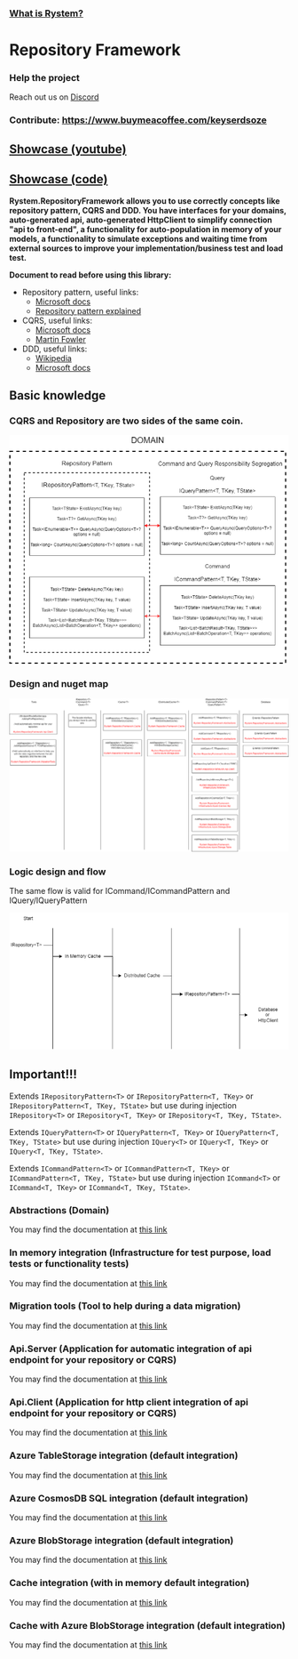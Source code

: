 ### [What is Rystem?](https://github.com/KeyserDSoze/RystemV3)

# Repository Framework

### Help the project

Reach out us on [Discord](https://discord.gg/wUh2fppr)

### Contribute: https://www.buymeacoffee.com/keyserdsoze

## [Showcase (youtube)](https://www.youtube.com/watch?v=xxZO5anN5xg)

## [Showcase (code)](https://github.com/KeyserDSoze/RepositoryFramework.Showcase)

**Rystem.RepositoryFramework allows you to use correctly concepts like repository pattern, CQRS and DDD. You have interfaces for your domains, auto-generated api, auto-generated HttpClient to simplify connection "api to front-end", a functionality for auto-population in memory of your models, a functionality to simulate exceptions and waiting time from external sources to improve your implementation/business test and load test.**

**Document to read before using this library:**
- Repository pattern, useful links: 
  - [Microsoft docs](https://docs.microsoft.com/en-us/aspnet/mvc/overview/older-versions/getting-started-with-ef-5-using-mvc-4/implementing-the-repository-and-unit-of-work-patterns-in-an-asp-net-mvc-application)
  - [Repository pattern explained](https://codewithshadman.com/repository-pattern-csharp/)
- CQRS, useful links:
  - [Microsoft docs](https://docs.microsoft.com/en-us/azure/architecture/patterns/cqrs)
  - [Martin Fowler](https://martinfowler.com/bliki/CQRS.html)
- DDD, useful links:
  - [Wikipedia](https://en.wikipedia.org/wiki/Domain-driven_design)
  - [Microsoft docs](https://docs.microsoft.com/en-us/dotnet/architecture/microservices/microservice-ddd-cqrs-patterns/ddd-oriented-microservice)

## Basic knowledge

### CQRS and Repository are two sides of the same coin.

![Framework abstractions](https://raw.githubusercontent.com/KeyserDSoze/RepositoryFramework/master/RepositoryFramework.Abstractions.png)

### Design and nuget map

![Framework design](https://raw.githubusercontent.com/KeyserDSoze/RepositoryFramework/master/RepositoryFramework.png)

### Logic design and flow
The same flow is valid for ICommand/ICommandPattern and IQuery/IQueryPattern

![Framework logic](https://raw.githubusercontent.com/KeyserDSoze/RepositoryFramework/master/RepositoryFramework.CacheFlow.png)

## Important!!!
Extends ``IRepositoryPattern<T>`` or ``IRepositoryPattern<T, TKey>`` or ``IRepositoryPattern<T, TKey, TState>`` but use during injection ``IRepository<T>`` or ``IRepository<T, TKey>`` or ``IRepository<T, TKey, TState>``.

Extends ``IQueryPattern<T>`` or ``IQueryPattern<T, TKey>`` or ``IQueryPattern<T, TKey, TState>`` but use during injection ``IQuery<T>`` or ``IQuery<T, TKey>`` or ``IQuery<T, TKey, TState>``.

Extends ``ICommandPattern<T>`` or ``ICommandPattern<T, TKey>`` or ``ICommandPattern<T, TKey, TState>`` but use during injection ``ICommand<T>`` or ``ICommand<T, TKey>`` or ``ICommand<T, TKey, TState>``.

### Abstractions (Domain)
You may find the documentation at [this link](https://github.com/KeyserDSoze/RepositoryFramework/tree/master/src/RepositoryFramework.Abstractions)

### In memory integration (Infrastructure for test purpose, load tests or functionality tests)
You may find the documentation at [this link](https://github.com/KeyserDSoze/RepositoryFramework/tree/master/src/RepositoryFramework.Infrastructure.InMemory)

### Migration tools (Tool to help during a data migration)
You may find the documentation at [this link](https://github.com/KeyserDSoze/RepositoryFramework/tree/master/src/RepositoryFramework.MigrationTools)

### Api.Server (Application for automatic integration of api endpoint for your repository or CQRS)
You may find the documentation at [this link](https://github.com/KeyserDSoze/RepositoryFramework/tree/master/src/RepositoryFramework.Api.Server)

### Api.Client (Application for http client integration of api endpoint for your repository or CQRS)
You may find the documentation at [this link](https://github.com/KeyserDSoze/RepositoryFramework/tree/master/src/RepositoryFramework.Api.Client)

### Azure TableStorage integration (default integration)
You may find the documentation at [this link](https://github.com/KeyserDSoze/RepositoryFramework/tree/master/src/RepositoryFramework.Infrastructures/RepositoryFramework.Infrastructure.Azure.Storage.Table)

### Azure CosmosDB SQL integration (default integration)
You may find the documentation at [this link](https://github.com/KeyserDSoze/RepositoryFramework/tree/master/src/RepositoryFramework.Infrastructures/RepositoryFramework.Infrastructure.Azure.Cosmos.Sql)

### Azure BlobStorage integration (default integration)
You may find the documentation at [this link](https://github.com/KeyserDSoze/RepositoryFramework/tree/master/src/RepositoryFramework.Infrastructures/RepositoryFramework.Infrastructure.Azure.Storage.Blob)

### Cache integration (with in memory default integration)
You may find the documentation at [this link](https://github.com/KeyserDSoze/RepositoryFramework/tree/master/src/RepositoryFramework.Cache/RepositoryFramework.Cache)

### Cache with Azure BlobStorage integration (default integration)
You may find the documentation at [this link](https://github.com/KeyserDSoze/RepositoryFramework/tree/master/src/RepositoryFramework.Cache/RepositoryFramework.Cache.Azure.Storage.Blob)